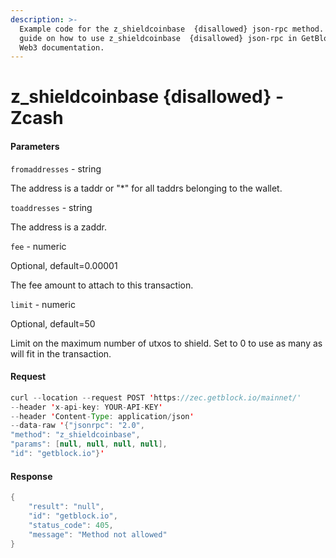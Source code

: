 ```yaml
---
description: >-
  Example code for the z_shieldcoinbase  {disallowed} json-rpc method. Сomplete
  guide on how to use z_shieldcoinbase  {disallowed} json-rpc in GetBlock.io
  Web3 documentation.
---
```


# z\_shieldcoinbase {disallowed} - Zcash

#### Parameters

`fromaddresses` - string

The address is a taddr or "\*" for all taddrs belonging to the wallet.

`toaddresses` - string

The address is a zaddr.

`fee` - numeric

Optional, default=0.00001

The fee amount to attach to this transaction.

`limit` - numeric

Optional, default=50

Limit on the maximum number of utxos to shield. Set to 0 to use as many as will fit in the transaction.

#### Request

```java
curl --location --request POST 'https://zec.getblock.io/mainnet/' 
--header 'x-api-key: YOUR-API-KEY' 
--header 'Content-Type: application/json' 
--data-raw '{"jsonrpc": "2.0",
"method": "z_shieldcoinbase",
"params": [null, null, null, null],
"id": "getblock.io"}'
```

#### Response

```java
{
    "result": "null",
    "id": "getblock.io",
    "status_code": 405,
    "message": "Method not allowed"
}
```
